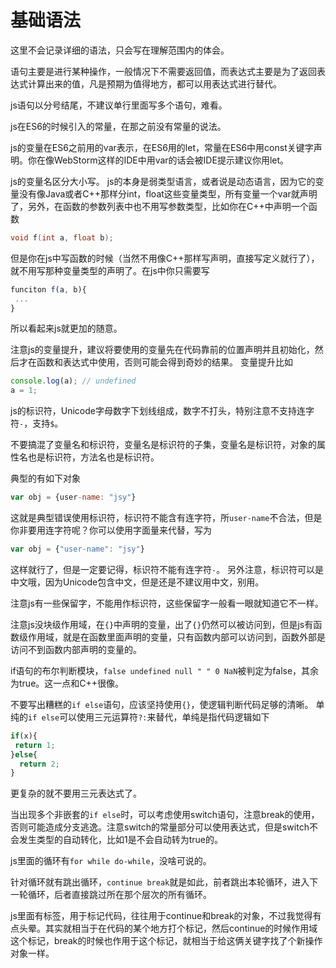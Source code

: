 # 基础语法

这里不会记录详细的语法，只会写在理解范围内的体会。

语句主要是进行某种操作，一般情况下不需要返回值，而表达式主要是为了返回表达式计算出来的值，凡是预期为值得地方，都可以用表达式进行替代。

js语句以分号结尾，不建议单行里面写多个语句，难看。

js在ES6的时候引入的常量，在那之前没有常量的说法。

js的变量在ES6之前用的var表示，在ES6用的let，常量在ES6中用const关键字声明。你在像WebStorm这样的IDE中用var的话会被IDE提示建议你用let。

js的变量名区分大小写。 js的本身是弱类型语言，或者说是动态语言，因为它的变量没有像Java或者C++那样分int，float这些变量类型，所有变量一个var就声明了，另外，在函数的参数列表中也不用写参数类型，比如你在C++中声明一个函数
```c++
void f(int a, float b);
```
但是你在js中写函数的时候（当然不用像C++那样写声明，直接写定义就行了），就不用写那种变量类型的声明了。在js中你只需要写
```js
funciton f(a, b){
 ...
}
```

所以看起来js就更加的随意。

注意js的变量提升，建议将要使用的变量先在代码靠前的位置声明并且初始化，然后才在函数和表达式中使用，否则可能会得到奇妙的结果。
变量提升比如
```js
console.log(a); // undefined
a = 1;
```
js的标识符，Unicode字母数字下划线组成，数字不打头，特别注意不支持连字符`-`，支持`$`。

不要搞混了变量名和标识符，变量名是标识符的子集，变量名是标识符，对象的属性名也是标识符，方法名也是标识符。

典型的有如下对象
```js
var obj = {user-name: "jsy"}
```

这就是典型错误使用标识符，标识符不能含有连字符，所`user-name`不合法，但是你非要用连字符呢？你可以使用字面量来代替，写为
```js
var obj = {"user-name": "jsy"}
```
这样就行了，但是一定要记得，标识符不能有连字符`-`。
另外注意，标识符可以是中文哦，因为Unicode包含中文，但是还是不建议用中文，别用。

注意js有一些保留字，不能用作标识符，这些保留字一般看一眼就知道它不一样。

注意js没块级作用域，在`{}`中声明的变量，出了`{}`仍然可以被访问到，但是js有函数级作用域，就是在函数里面声明的变量，只有函数内部可以访问到，函数外部是访问不到函数内部声明的变量的。

if语句的布尔判断模块，`false undefined null " " 0 NaN`被判定为false，其余为true。这一点和C++很像。

不要写出糟糕的`if else`语句，应该坚持使用`{}`，使逻辑判断代码足够的清晰。
单纯的`if else`可以使用三元运算符`?:`来替代，单纯是指代码逻辑如下
```js
if(x){
 return 1;
}else{
  return 2;
}
```

更复杂的就不要用三元表达式了。


当出现多个非嵌套的`if else`时，可以考虑使用switch语句，注意break的使用，否则可能造成分支逃逸。注意switch的常量部分可以使用表达式，但是switch不会发生类型的自动转化，比如1是不会自动转为true的。

js里面的循环有`for while do-while`，没啥可说的。

针对循环就有跳出循环，`continue break`就是如此，前者跳出本轮循环，进入下一轮循环，后者直接跳过所在那个层次的所有循环。

js里面有标签，用于标记代码，往往用于continue和break的对象，不过我觉得有点头晕。其实就相当于在代码的某个地方打个标记，然后continue的时候作用域这个标记，break的时候也作用于这个标记，就相当于给这俩关键字找了个新操作对象一样。




